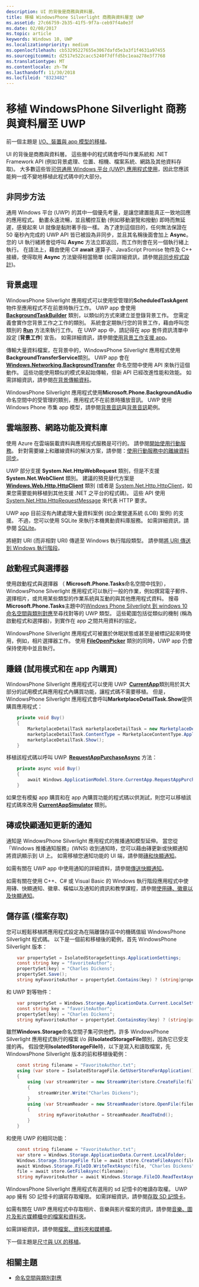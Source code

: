 ```yaml
---
description: UI 的背後是商務與資料層。
title: 移植 WindowsPhone Silverlight 商務與資料層至 UWP
ms.assetid: 27c66759-2b35-41f5-9f7a-ceb97f4a0e3f
ms.date: 02/08/2017
ms.topic: article
keywords: Windows 10, UWP
ms.localizationpriority: medium
ms.openlocfilehash: cb53295227655e3067dafd5e3a3f1f4631a97455
ms.sourcegitcommit: d2517e522cacc5240f7dffd5bc1eaa278e3f7768
ms.translationtype: MT
ms.contentlocale: zh-TW
ms.lasthandoff: 11/30/2018
ms.locfileid: "8323482"
---
```

#  <a name="porting-windowsphone-silverlight-business-and-data-layers-to-uwp"></a>移植 WindowsPhone Silverlight 商務與資料層至 UWP


前一個主題是 [I/O、裝置與 app 模型的移植](wpsl-to-uwp-input-and-sensors.md)。

UI 的背後是商務與資料層。 這些層中的程式碼會呼叫作業系統和 .NET Framework API (例如背景處理、位置、相機、檔案系統、網路及其他資料存取)。 大多數這些皆[可供通用 Windows 平台 (UWP) 應用程式使用](https://msdn.microsoft.com/library/windows/apps/br211369)，因此您應該能夠一成不變地移植此程式碼中的大部分。

## <a name="asynchronous-methods"></a>非同步方法

通用 Windows 平台 (UWP) 的其中一個優先考量，是讓您建置能真正一致地回應的應用程式。 動畫永遠流暢，並且觸控互動 (例如移動瀏覽和撥動) 即時而無延遲，感覺起來 UI 就像是黏附著手指一樣。 為了達到這個目的，任何無法保證在 50 毫秒內完成的 UWP API 皆已被設為非同步，並且其名稱後面會加上 **Async**。 您的 UI 執行緒將會從呼叫 **Async** 方法立即返回，而工作則會在另一個執行緒上執行。 在語法上，藉由使用 C# **await** 運算子、JavaScript Promise 物件及 C++ 接續，使得取用 **Async** 方法變得相當簡單 (如需詳細資訊，請參閱[非同步程式設計](https://msdn.microsoft.com/library/windows/apps/mt187335))。

## <a name="background-processing"></a>背景處理

WindowsPhone Silverlight 應用程式可以使用受管理的**ScheduledTaskAgent**物件至應用程式不在前景時執行工作。 UWP app 會使用 [**BackgroundTaskBuilder**](https://msdn.microsoft.com/library/windows/apps/br224768) 類別，以類似的方式來建立並登錄背景工作。 您需定義會實作您背景工作之工作的類別。 系統會定期執行您的背景工作，藉由呼叫您類別的 [**Run**](https://msdn.microsoft.com/library/windows/apps/br224811) 方法來執行工作。 在 UWP app 中，請記得在 app 套件資訊清單中設定 [**背景工作**] 宣告。 如需詳細資訊，請參閱[使用背景工作支援 app](https://msdn.microsoft.com/library/windows/apps/mt299103)。

傳輸大量資料檔案，在背景中的，WindowsPhone Silverlight 應用程式使用**BackgroundTransferService**類別。 UWP app 會在 [**Windows.Networking.BackgroundTransfer**](https://msdn.microsoft.com/library/windows/apps/br207242) 命名空間中使用 API 來執行這個動作。 這些功能使用類似的模式來起始傳輸，但新 API 已經改進性能和效能。 如需詳細資訊，請參閱[在背景傳輸資料](https://msdn.microsoft.com/library/windows/apps/xaml/hh452975)。

WindowsPhone Silverlight 應用程式使用**Microsoft.Phone.BackgroundAudio**命名空間中的受管理的類別，應用程式不在前景時播放音訊。 UWP 使用 Windows Phone 市集 app 模型，請參閱[背景音訊](https://msdn.microsoft.com/library/windows/apps/mt282140)與[背景音訊](http://go.microsoft.com/fwlink/p/?linkid=619997)範例。

## <a name="cloud-services-networking-and-databases"></a>雲端服務、網路功能及資料庫

使用 Azure 在雲端裝載資料與應用程式服務是可行的。 請參閱[開始使用行動服務](http://go.microsoft.com/fwlink/p/?LinkID=403138)。 針對需要線上和離線資料的解決方案，請參閱：[使用行動服務中的離線資料同步](http://azure.microsoft.com/documentation/articles/mobile-services-windows-store-dotnet-get-started-offline-data/)。

UWP 部分支援 **System.Net.HttpWebRequest** 類別，但是不支援 **System.Net.WebClient** 類別。 建議的預見替代方案是 [**Windows.Web.Http.HttpClient**](https://msdn.microsoft.com/library/windows/apps/dn298639) 類別 (或者是 [System.Net.Http.HttpClient](https://msdn.microsoft.com/library/system.net.http.httpclient(v=vs.118).aspx)，如果您需要能夠移植到其他支援 .NET 之平台的程式碼)。 這些 API 使用 [System.Net.Http.HttpRequestMessage](https://msdn.microsoft.com/library/system.net.http.httprequestmessage.aspx) 來代表 HTTP 要求。

UWP app 目前沒有內建處理大量資料案例 (如企業營運系統 (LOB) 案例) 的支援。 不過，您可以使用 SQLite 來執行本機異動資料庫服務。 如需詳細資訊，請參閱 [SQLite](https://visualstudiogallery.msdn.microsoft.com/4913e7d5-96c9-4dde-a1a1-69820d615936)。

將絕對 URI (而非相對 URI) 傳遞至 Windows 執行階段類型。 請參閱[將 URI 傳送到 Windows 執行階段](https://msdn.microsoft.com/library/hh763341.aspx)。

## <a name="launchers-and-choosers"></a>啟動程式與選擇器

使用啟動程式與選擇器 （ **Microsoft.Phone.Tasks**命名空間中找到），WindowsPhone Silverlight 應用程式可以執行一般的作業，例如撰寫電子郵件、 選擇相片，或共用某些類型的作業系統與互動的與其他應用程式資料。 搜尋**Microsoft.Phone.Tasks**主題中的[Windows Phone Silverlight 到 windows 10 命名空間與類別對應](wpsl-to-uwp-namespace-and-class-mappings.md)至尋找對等的 UWP 類型。 這些範圍包括從類似的機制 (稱為啟動程式和選擇器)，到實作在 app 之間共用資料的協定。

WindowsPhone Silverlight 應用程式可被置於休眠狀態或甚至是被標記起來時使用，例如，相片選擇器工作。 使用 [**FileOpenPicker**](https://msdn.microsoft.com/library/windows/apps/br207847) 類別的同時，UWP app 仍會保持使用中並且執行。

## <a name="monetization-trial-mode-and-in-app-purchases"></a>賺錢 (試用模式和在 app 內購買)

WindowsPhone Silverlight 應用程式可以使用 UWP [**CurrentApp**](https://msdn.microsoft.com/library/windows/apps/hh779765)類別用於其大部分的試用模式與應用程式內購買功能，讓程式碼不需要移植。 但是，WindowsPhone Silverlight 應用程式會呼叫**MarketplaceDetailTask.Show**提供購買應用程式：

```csharp
    private void Buy()
    {
        MarketplaceDetailTask marketplaceDetailTask = new MarketplaceDetailTask();
        marketplaceDetailTask.ContentType = MarketplaceContentType.Applications;
        marketplaceDetailTask.Show();
    }
```

移植該程式碼以呼叫 UWP [**RequestAppPurchaseAsync**](https://msdn.microsoft.com/library/windows/apps/hh967813) 方法：

```csharp
    private async void Buy()
    {
        await Windows.ApplicationModel.Store.CurrentApp.RequestAppPurchaseAsync(false);
    }
```

如果您有模擬 app 購買和在 app 內購買功能的程式碼以供測試，則您可以移植該程式碼來改用 [**CurrentAppSimulator**](https://msdn.microsoft.com/library/windows/apps/hh779766) 類別。

## <a name="notifications-for-tile-or-toast-updates"></a>磚或快顯通知更新的通知

通知是 WindowsPhone Silverlight 應用程式的推播通知模型延伸。 當您從「Windows 推播通知服務」(WNS) 收到通知時，您可以藉由磚更新或快顯通知將資訊顯示到 UI 上。 如需移植您通知功能的 UI 端，請參閱[磚和快顯通知](w8x-to-uwp-porting-xaml-and-ui.md)。

如需有關在 UWP app 中使用通知的詳細資料，請參閱[傳送快顯通知](https://msdn.microsoft.com/library/windows/apps/xaml/hh868266)。

如需有關在使用 C++、C# 或 Visual Basic 的 Windows 執行階段應用程式中使用磚、快顯通知、徽章、橫幅以及通知的資訊和教學課程，請參閱[使用磚、徽章以及快顯通知](https://msdn.microsoft.com/library/windows/apps/xaml/hh868259)。

## <a name="storage-file-access"></a>儲存區 (檔案存取)

您可以輕鬆移植將應用程式設定為在隔離儲存區中的機碼值組 WindowsPhone Silverlight 程式碼。 以下是一個前和移植後的範例，首先 WindowsPhone Silverlight 版本：

```csharp
    var propertySet = IsolatedStorageSettings.ApplicationSettings;
    const string key = "favoriteAuthor";
    propertySet[key] = "Charles Dickens";
    propertySet.Save();
    string myFavoriteAuthor = propertySet.Contains(key) ? (string)propertySet[key] : "<none>";
```

和 UWP 對等物件：

```csharp
    var propertySet = Windows.Storage.ApplicationData.Current.LocalSettings.Values;
    const string key = "favoriteAuthor";
    propertySet[key] = "Charles Dickens";
    string myFavoriteAuthor = propertySet.ContainsKey(key) ? (string)propertySet[key] : "<none>";
```

雖然**Windows.Storage**命名空間子集可供他們，許多 WindowsPhone Silverlight 應用程式執行的檔案 i/o 與**IsolatedStorageFile**類別，因為它已受支援的再。 假設使用**IsolatedStorageFile**時，以下是寫入和讀取檔案，先 WindowsPhone Silverlight 版本的前和移植後範例：

```csharp
    const string filename = "FavoriteAuthor.txt";
    using (var store = IsolatedStorageFile.GetUserStoreForApplication())
    {
        using (var streamWriter = new StreamWriter(store.CreateFile(filename)))
        {
            streamWriter.Write("Charles Dickens");
        }
        using (var StreamReader = new StreamReader(store.OpenFile(filename, FileMode.Open, FileAccess.Read)))
        {
            string myFavoriteAuthor = StreamReader.ReadToEnd();
        }
    }
```

和使用 UWP 的相同功能：

```csharp
    const string filename = "FavoriteAuthor.txt";
    var store = Windows.Storage.ApplicationData.Current.LocalFolder;
    Windows.Storage.StorageFile file = await store.CreateFileAsync(filename, Windows.Storage.CreationCollisionOption.ReplaceExisting);
    await Windows.Storage.FileIO.WriteTextAsync(file, "Charles Dickens");
    file = await store.GetFileAsync(filename);
    string myFavoriteAuthor = await Windows.Storage.FileIO.ReadTextAsync(file);
```

WindowsPhone Silverlight 應用程式有選用的 sd 記憶卡的唯讀存取權。 UWP app 擁有 SD 記憶卡的讀寫存取權限。 如需詳細資訊，請參閱[存取 SD 記憶卡](https://msdn.microsoft.com/library/windows/apps/mt188699)。

如需有關在 UWP 應用程式中存取相片、音樂與影片檔案的資訊，請參閱[音樂、圖片及影片媒體櫃中的檔案和資料夾](https://msdn.microsoft.com/library/windows/apps/mt188703)。

如需詳細資訊，請參閱[檔案、資料夾和媒體櫃](https://msdn.microsoft.com/library/windows/apps/mt185399)。

下一個主題是[尺寸與 UX 的移植](wpsl-to-uwp-form-factors-and-ux.md)。

## <a name="related-topics"></a>相關主題

* [命名空間與類別對應](wpsl-to-uwp-namespace-and-class-mappings.md)
 

